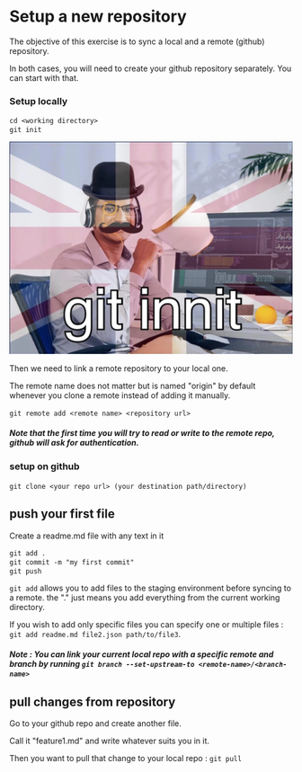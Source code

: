 # Setup a new repository

The objective of this exercise is to sync a local and a remote (github) repository.

In both cases, you will need to create your github repository separately. You can start with that.

### Setup locally

```
cd <working directory>
git init
```

![git innit](../resources/git_innit.png)

Then we need to link a remote repository to your local one. 

The remote name does not matter but is named "origin" by default whenever you clone a remote instead of adding it manually.

`git remote add <remote name> <repository url>`

##### Note that the first time you will try to read or write to the remote repo, github will ask for authentication.

### setup on github

 `git clone <your repo url> (your destination path/directory)`

## push your first file

Create a readme.md file with any text in it

```
git add .
git commit -m "my first commit"
git push
```
`git add` allows you to add files to the staging environment before syncing to a remote. the "." just means you add everything from the current working directory.

If you wish to add only specific files you can specify one or multiple files : `git add readme.md file2.json path/to/file3`.

 ##### Note : You can link your current local repo with a specific remote and branch by running `git branch --set-upstream-to <remote-name>/<branch-name>`

## pull changes from repository

Go to your github repo and create another file.

Call it "feature1.md" and write whatever suits you in it.

Then you want to pull that change to your local repo : `git pull`



